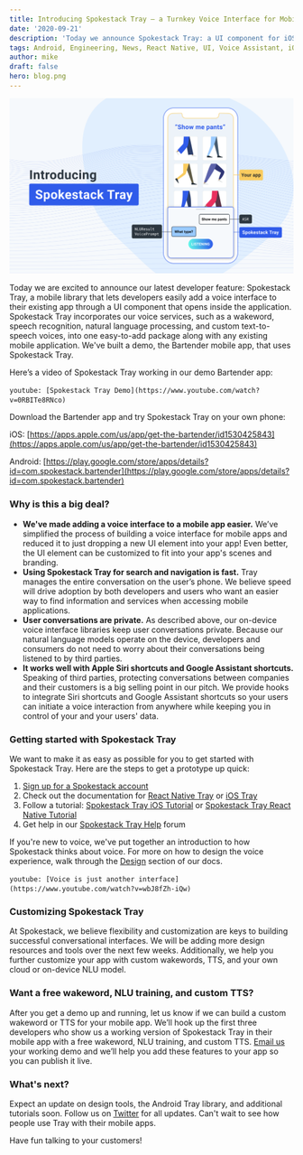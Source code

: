 ```yaml
---
title: Introducing Spokestack Tray – a Turnkey Voice Interface for Mobile Apps
date: '2020-09-21'
description: 'Today we announce Spokestack Tray: a UI component for iOS, Android, and React Native making it easy to add Spokestack to any mobile app. Create your own Independent Voice Assistant!'
tags: Android, Engineering, News, React Native, UI, Voice Assistant, iOS
author: mike
draft: false
hero: blog.png
---
```


![Introducing Spokestack Tray](blog.png)

Today we are excited to announce our latest developer feature: Spokestack Tray, a mobile library that lets developers easily add a voice interface to their existing app through a UI component that opens inside the application. Spokestack Tray incorporates our voice services, such as a wakeword, speech recognition, natural language processing, and custom text-to-speech voices, into one easy-to-add package along with any existing mobile application. We've built a demo, the Bartender mobile app, that uses Spokestack Tray.

Here’s a video of Spokestack Tray working in our demo Bartender app:

`youtube: [Spokestack Tray Demo](https://www.youtube.com/watch?v=0RBITe8RNco)`

Download the Bartender app and try Spokestack Tray on your own phone:

iOS: [https://apps.apple.com/us/app/get-the-bartender/id1530425843](https://apps.apple.com/us/app/get-the-bartender/id1530425843)

Android: [https://play.google.com/store/apps/details?id=com.spokestack.bartender](https://play.google.com/store/apps/details?id=com.spokestack.bartender)

### Why is this a big deal?

- **We've made adding a voice interface to a mobile app easier.** We’ve simplified the process of building a voice interface for mobile apps and reduced it to just dropping a new UI element into your app! Even better, the UI element can be customized to fit into your app's scenes and branding.
- **Using Spokestack Tray for search and navigation is fast.** Tray manages the entire conversation on the user’s phone. We believe speed will drive adoption by both developers and users who want an easier way to find information and services when accessing mobile applications.
- **User conversations are private.** As described above, our on-device voice interface libraries keep user conversations private. Because our natural language models operate on the device, developers and consumers do not need to worry about their conversations being listened to by third parties.
- **It works well with Apple Siri shortcuts and Google Assistant shortcuts.** Speaking of third parties, protecting conversations between companies and their customers is a big selling point in our pitch. We provide hooks to integrate Siri shortcuts and Google Assistant shortcuts so your users can initiate a voice interaction from anywhere while keeping you in control of your and your users' data.

### Getting started with Spokestack Tray

We want to make it as easy as possible for you to get started with Spokestack Tray. Here are the steps to get a prototype up quick:

1. [Sign up for a Spokestack account](/create)
2. Check out the documentation for [React Native Tray](https://github.com/spokestack/react-native-spokestack-tray) or [iOS Tray](https://github.com/spokestack/spokestack-tray-ios)
3. Follow a tutorial: [Spokestack Tray iOS Tutorial](/blog/integrating-spokestack-in-ios) or [Spokestack Tray React Native Tutorial](/blog/integrating-spokestack-in-react-native)
4. Get help in our [Spokestack Tray Help](https://forum.spokestack.io/t/spokestack-tray/56) forum

If you're new to voice, we've put together an introduction to how Spokestack thinks about voice. For more on how to design the voice experience, walk through the [Design](/docs/design/getting-started) section of our docs.

`youtube: [Voice is just another interface](https://www.youtube.com/watch?v=wbJ8fZh-iQw)`

### Customizing Spokestack Tray

At Spokestack, we believe flexibility and customization are keys to building successful conversational interfaces. We will be adding more design resources and tools over the next few weeks. Additionally, we help you further customize your app with custom wakewords, TTS, and your own cloud or on-device NLU model.

### Want a free wakeword, NLU training, and custom TTS?

After you get a demo up and running, let us know if we can build a custom wakeword or TTS for your mobile app. We’ll hook up the first three developers who show us a working version of Spokestack Tray in their mobile app with a free wakeword, NLU training, and custom TTS. [Email us](mailto:hello@spokestack.io) your working demo and we’ll help you add these features to your app so you can publish it live.

### What's next?

Expect an update on design tools, the Android Tray library, and additional tutorials soon. Follow us on [Twitter](https://www.twitter.com/spokestack) for all updates. Can't wait to see how people use Tray with their mobile apps.

Have fun talking to your customers!
